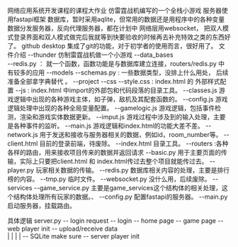 网络应用系统开发课程的课程大作业
仿雷霆战机编写的一个全栈小游戏
服务器使用fastapi框架
数据库，暂时采用aqlite，但常用的数据还是用程序中的各种变量
数据分发服务器，反向代理服务器，都在计划中
网络层用websocket，
把双人模式登录界面和双人模式做完后我就等到快要验收的时候再去补充特效之类的东西好了。
github desktop 集成了git的功能，对于初学者的使用而言，很好用了。
文件介绍
--thunder 仿制雷霆战机做一个小游戏
    --data_bases   
        --redis.py  ：  就一个函数，函数功能是与数据库建立连接，routers/redis.py 中有较多的应用
    --models
        --schemas.py : 一些数据类型，没排上什么用处， 后续准备全部拿字典替代 。
    --project 
        --css
            --style.css : index.html 的 外部样式配置
        --js : index.html 中import的外部包和代码段落的目录工具。
            --classes.js 游戏逻辑中出现的各种游戏主体，如子弹，敌机及其配套函数的。
            --config.js  游戏逻辑处理中出现的各种全局变量配置。
            --gamelogic.js 游戏逻辑，包括事件检测，渲染和游戏实体数据更新。
            --imput.js    游戏过程中涉及到的输入处理，主要是各种事件的监听。
            --main.js    游戏逻辑和index.html的功能大差不差。
            --network.js  用于发送和接收与服务器相关的数据，例如id，room_number等。
            --client.html 目前的登录前端，待废除。
            --index.html  目录工具。
    --routers :各种各样的路由，用来接收项目传来的数据并返回请求
        --basic.py 用于主要页面的传输，实际上只要把client.html 和 index.html传过去整个项目就能传过去。
        --player.py 玩家相关数据的传输。
        --redis.py  数据库相关内容的处理，主要是排行榜的内容。
        --tmp.py  临时文件。
        --websocket.py 没什么用，后续废除。
    --services 
        --game_service.py 主要是game_services这个结构体的相关处理，这个结构体处理所有玩家的数据。、
    --config.py 配置fastapi的服务器。
    --main.py  启动服务器，挂载路由。

具体逻辑
server.py -- login request      -- login -- home page -- game page -- web player init   -- upload/receive data  
            |                  |                                   |                    |
            -- SQLite make sure                                    -- server player init